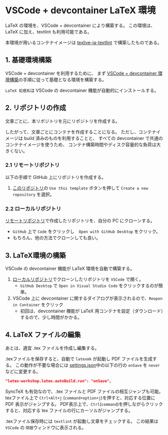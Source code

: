 # VSCode + devcontainer LaTeX 環境

LaTeX の環境を、VSCode + devcontainer により構築する。
この環境は、LaTeX に加え、textlint も利用可能である。

本環境が用いるコンテナイメージは [texlive-ja-textlint](https://github.com/smkwlab/texlive-ja-textlint) で構築したものである。

## 1. 基礎環境構築

VSCode + devcontainer を利用するために、
まず [VSCode + devcontainer 環境構築](.devcontainer/SETUP-devcontainer.md)の手順に従って基礎となる環境を構築する。

`LaTeX 処理系`は VSCode の devcontainer 機能が自動的にインストールする。

## 2. リポジトリの作成

文章ごとに、本リポジトリを元にリポジトリを作成する。

したがって、文章ごとにコンテナを作成することになる。
ただし、コンテナイメージは build 済みのものを利用することと、
すべての devcontainer で共通のコンテナイメージを使うため、
コンテナ構築時間やディスク容量的な負荷は大きくない。

### 2.1 リモートリポジトリ

以下の手順で GitHub 上にリポジトリを作成する。

1. [このリポジトリ](https://github.com/smkwlab/latex-environment)の
`Use this template` ボタンを押して `Create a new repository` を選択。

### 2.2 ローカルリポジトリ

[リモートリポジトリ](#21-リモートリポジトリ)で作成したリポジトリを、自分の PC にクローンする。

- `GitHub` 上で `Code` をクリックし　`Open with GitHub Desktop` をクリック。
- もちろん、他の方法でクローンしても良い。

## 3. LaTeX環境の構築

VSCode の devcontainer 機能が LaTeX 環境を自動で構築する。

1. [ローカルリポジトリ](#22-ローカルリポジトリ)でクローンしたリポジトリを `VSCode` で開く。
   - `GitHub Desktop` で `Open in Visual Studio Code` をクリックするのが簡単。
2. VSCode 上に devcontainer に関するダイアログが表示されるので、`Reopen in Container` をクリック
   - 初回は、devcontainer 機能が LaTeX 用コンテナを設定（ダウンロード）するので、少し時間がかかる。

## 4. LaTeX ファイルの編集

あとは、適宜 .tex ファイルを作成し編集する。

.texファイルを保存すると、自動で `latexmk` が起動し PDF ファイルを生成する。
この動作が不要な場合には [settings.json](.vscode/settings.json)中の以下の行の `onSave` を `never` などに変更する。

```json
"latex-workshop.latex.autoBuild.run": "onSave",
```

SyncTeX も有効なので、.tex ファイルと PDF ファイルの相互ジャンプも可能。
texファイル上で `Ctrl+Alt+j` (`command+option+j`)を押すと、対応する位置に PDF 表示がジャンプする。
PDF表示上で、`Ctrl`(`command`)を押しながらクリックすると、対応する tex ファイルの行にカーソルがジャンプする。

.texファイル保存時には `textlint` が起動し文章をチェックする。
この結果は `VSCode` の `問題`ウィンドウに表示される。
